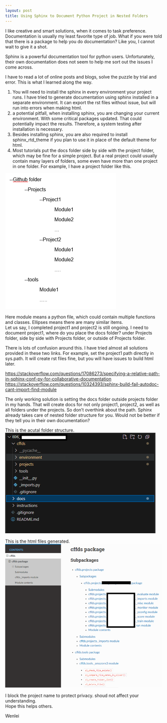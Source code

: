 ```yaml
---
layout: post
title: Using Sphinx to Document Python Project in Nested Folders
---
```


I like creative and smart solutions, when it comes to task preference. Documentation is usually my least favorite type of job. What if you were told that there is a package to help you do documentation? Like you, I cannot wait to give it a shot.   

Sphinx is a powerful documentation tool for python users. Unfortunately, their own documentation does not seem to help me sort out the issues I come across.  

I have to read a lot of online posts and blogs, solve the puzzle by trial and error. This is what I learned along the way.    

1. You will need to install the sphinx in every environment your project runs. I have tried to generate documentation using sphinx installed in a separate environment. It can export the rst files without issue, but will run into errors when making html.  
2. a potential pitfall, when installing sphinx, you are changing your current environment. With some critical packages updated. That could potentially impact the results. Therefore, a system testing after installation is necessary.  
3. Besides installing sphinx, you are also required to install sphinx_rtd_theme if you plan to use it in place of the default theme for html.  
4. Most tutorials put the docs folder side by side with the project folder, which may be fine for a simple project. But a real project could usually contain many layers of folders, some even have more than one project in one folder. For example, I have a project folder like this.  
<img src="/images/blog66/folder_structure.png">   

Here module means a python file, which could contain multiple functions and classes. Ellipses means there are many similar items.   
Let us say, I completed project1 and project2 is still ongoing. I need to document project1, where do you place the docs folder?  under Projects folder, side by side with Projects folder, or outside of Projects folder.  

There is lots of confusion around this. I have tried almost all solutions provided in these two links. For example, set the project1 path directly in sys.path. It will create rst files fine, but you will have issues to build html later.  

<https://stackoverflow.com/questions/17086273/specifying-a-relative-path-in-sphinx-conf-py-for-collaborative-documentation>  
<https://stackoverflow.com/questions/10324393/sphinx-build-fail-autodoc-cant-import-find-module>  

The only working solution is setting the docs folder outside projects folder in my hands. That will create docs for not only project1, project2, as well as all folders under the projects. So don’t overthink about the path. Sphinx already takes care of nested folder structure for you. Would not be better if they tell you in their own documentation?  

This is the acutal folder structure.  
<img src="/images/blog66/folder_structure2.PNG">     

This is the html files generated.  
<img src="/images/blog66/output_doc_structure.PNG">   

I block the project name to protect privacy. shoud not affect your understanding.  
Hope this helps others.   

Wenlei





